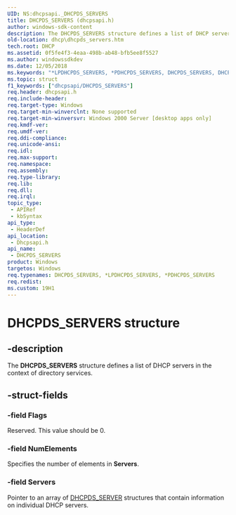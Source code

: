 ```yaml
---
UID: NS:dhcpsapi._DHCPDS_SERVERS
title: DHCPDS_SERVERS (dhcpsapi.h)
author: windows-sdk-content
description: The DHCPDS_SERVERS structure defines a list of DHCP servers in the context of directory services.
old-location: dhcp\dhcpds_servers.htm
tech.root: DHCP
ms.assetid: 0f5fe4f3-4eaa-498b-ab48-bfb5ee8f5527
ms.author: windowssdkdev
ms.date: 12/05/2018
ms.keywords: "*LPDHCPDS_SERVERS, *PDHCPDS_SERVERS, DHCPDS_SERVERS, DHCPDS_SERVERS structure [DHCP], DHCP_SERVER_INFO_ARRAY, DHCP_SERVER_INFO_ARRAY structure [DHCP], LPDHCPDS_SERVERS *PDHCPDS_SERVERS, LPDHCPDS_SERVERS *PDHCPDS_SERVERS structure pointer [DHCP], LPDHCP_SERVER_INFO_ARRAY *PDHCP_SERVER_INFO_ARRAY, LPDHCP_SERVER_INFO_ARRAY *PDHCP_SERVER_INFO_ARRAY structure pointer [DHCP], PDHCPDS_SERVERS, PDHCPDS_SERVERS structure pointer [DHCP], PDHCP_SERVER_INFO_ARRAY, PDHCP_SERVER_INFO_ARRAY structure pointer [DHCP], dhcp.dhcpds_servers, dhcpsapi/DHCP_SERVER_INFO_ARRAY, dhcpsapi/LPDHCPDS_SERVERS *PDHCPDS_SERVERS, dhcpsapi/LPDHCP_SERVER_INFO_ARRAY *PDHCP_SERVER_INFO_ARRAY, dhcpsapi/PDHCPDS_SERVERS, dhcpsapi/PDHCP_SERVER_INFO_ARRAY, dhcpsapi/_DHCPDS_SERVERS"
ms.topic: struct
f1_keywords: ["dhcpsapi/DHCPDS_SERVERS"]
req.header: dhcpsapi.h
req.include-header: 
req.target-type: Windows
req.target-min-winverclnt: None supported
req.target-min-winversvr: Windows 2000 Server [desktop apps only]
req.kmdf-ver: 
req.umdf-ver: 
req.ddi-compliance: 
req.unicode-ansi: 
req.idl: 
req.max-support: 
req.namespace: 
req.assembly: 
req.type-library: 
req.lib: 
req.dll: 
req.irql: 
topic_type:
 - APIRef
 - kbSyntax
api_type:
 - HeaderDef
api_location:
 - Dhcpsapi.h
api_name:
 - DHCPDS_SERVERS
product: Windows
targetos: Windows
req.typenames: DHCPDS_SERVERS, *LPDHCPDS_SERVERS, *PDHCPDS_SERVERS
req.redist: 
ms.custom: 19H1
---
```


# DHCPDS_SERVERS structure


## -description


The <b>DHCPDS_SERVERS</b> structure defines a list of DHCP servers in the context of directory services.


## -struct-fields




### -field Flags

Reserved. This value should be 0.


### -field NumElements

Specifies the number of elements in <b>Servers</b>.


### -field Servers

Pointer to an array of <a href="https://docs.microsoft.com/previous-versions/windows/desktop/api/dhcpsapi/ns-dhcpsapi-_dhcpds_server">DHCPDS_SERVER</a> structures that contain information on individual DHCP servers.

